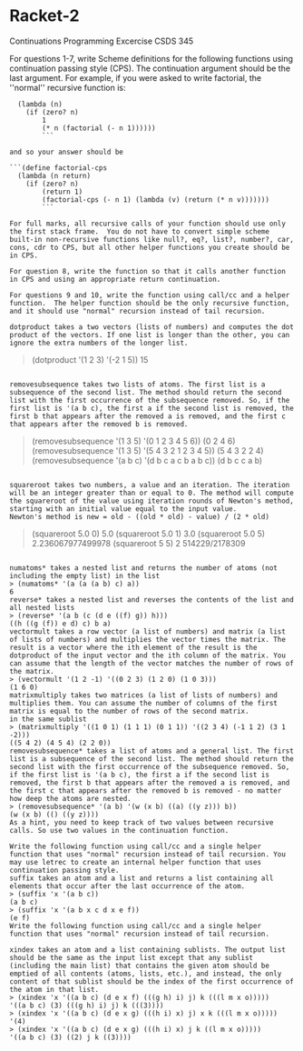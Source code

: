 # Racket-2
Continuations Programming Excercise 
CSDS 345

For questions 1-7, write Scheme definitions for the following functions using continuation passing style (CPS). The continuation argument should be the last argument. For example, if you were asked to write factorial, the ''normal'' recursive function is:

```(define factorial
  (lambda (n)
    (if (zero? n)
        1
        (* n (factorial (- n 1))))))
        ```
        
and so your answer should be

```(define factorial-cps
  (lambda (n return)
    (if (zero? n)
        (return 1)
        (factorial-cps (- n 1) (lambda (v) (return (* n v)))))))
        ```
        
For full marks, all recursive calls of your function should use only the first stack frame.  You do not have to convert simple scheme built-in non-recursive functions like null?, eq?, list?, number?, car, cons, cdr to CPS, but all other helper functions you create should be in CPS.

For question 8, write the function so that it calls another function in CPS and using an appropriate return continuation.

For questions 9 and 10, write the function using call/cc and a helper function.  The helper function should be the only recursive function, and it should use "normal" recursion instead of tail recursion.

dotproduct takes a two vectors (lists of numbers) and computes the dot product of the vectors. If one list is longer than the other, you can ignore the extra numbers of the longer list.

```
> (dotproduct '(1 2 3) '(-2 1 5))
15
```

removesubsequence takes two lists of atoms. The first list is a subsequence of the second list. The method should return the second list with the first occurrence of the subsequence removed. So, if the first list is '(a b c), the first a if the second list is removed, the first b that appears after the removed a is removed, and the first c that appears after the removed b is removed.

```
> (removesubsequence '(1 3 5) '(0 1 2 3 4 5 6))
(0 2 4 6)
> (removesubsequence '(1 3 5) '(5 4 3 2 1 2 3 4 5))
(5 4 3 2 2 4)
> (removesubsequence '(a b c) '(d b c a c b a b c))
(d b c c a b)
```

squareroot takes two numbers, a value and an iteration. The iteration will be an integer greater than or equal to 0. The method will compute the squareroot of the value using iteration rounds of Newton's method, starting with an initial value equal to the input value.
Newton's method is new = old - ((old * old) - value) / (2 * old)

```
> (squareroot 5.0 0)
5.0
> (squareroot 5.0 1)
3.0
> (squareroot 5.0 5)
2.236067977499978
> (squareroot 5 5)
2 514229/2178309
```

numatoms* takes a nested list and returns the number of atoms (not including the empty list) in the list
> (numatoms* '(a (a (a b) c) a))
6
reverse* takes a nested list and reverses the contents of the list and all nested lists
> (reverse* '(a b (c (d e ((f) g)) h)))
((h ((g (f)) e d) c) b a)
vectormult takes a row vector (a list of numbers) and matrix (a list of lists of numbers) and multiplies the vector times the matrix. The result is a vector where the ith element of the result is the dotproduct of the input vector and the ith column of the matrix. You can assume that the length of the vector matches the number of rows of the matrix.
> (vectormult '(1 2 -1) '((0 2 3) (1 2 0) (1 0 3)))
(1 6 0)
matrixmultiply takes two matrices (a list of lists of numbers) and multiplies them. You can assume the number of columns of the first matrix is equal to the number of rows of the second matrix.
in the same sublist
> (matrixmultiply '((1 0 1) (1 1 1) (0 1 1)) '((2 3 4) (-1 1 2) (3 1 -2)))
((5 4 2) (4 5 4) (2 2 0))
removesubsequence* takes a list of atoms and a general list. The first list is a subsequence of the second list. The method should return the second list with the first occurrence of the subsequence removed. So, if the first list is '(a b c), the first a if the second list is removed, the first b that appears after the removed a is removed, and the first c that appears after the removed b is removed - no matter how deep the atoms are nested.
> (removesubsequence* '(a b) '(w (x b) ((a) ((y z))) b))
(w (x b) (() ((y z))))
As a hint, you need to keep track of two values between recursive calls. So use two values in the continuation function.

Write the following function using call/cc and a single helper function that uses "normal" recursion instead of tail recursion. You may use letrec to create an internal helper function that uses continuation passing style.
suffix takes an atom and a list and returns a list containing all elements that occur after the last occurrence of the atom.
> (suffix 'x '(a b c))
(a b c)
> (suffix 'x '(a b x c d x e f))
(e f)
Write the following function using call/cc and a single helper function that uses "normal" recursion instead of tail recursion. 

xindex takes an atom and a list containing sublists. The output list should be the same as the input list except that any sublist (including the main list) that contains the given atom should be emptied of all contents (atoms, lists, etc.), and instead, the only content of that sublist should be the index of the first occurrence of the atom in that list.
> (xindex 'x '((a b c) (d e x f) (((g h) i) j) k (((l m x o)))))
'((a b c) (3) (((g h) i) j) k (((3))))
> (xindex 'x '((a b c) (d e x g) (((h i) x) j) x k (((l m x o)))))
'(4)
> (xindex 'x '((a b c) (d e x g) (((h i) x) j k ((l m x o)))))
'((a b c) (3) ((2) j k ((3))))
